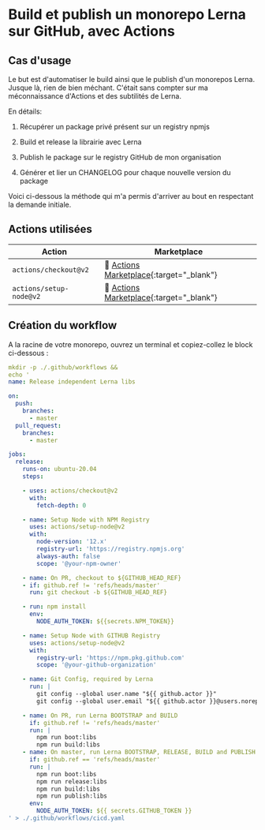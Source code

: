 # Build et publish un monorepo Lerna sur GitHub, avec Actions

## Cas d'usage
Le but est d'automatiser le build ainsi que le publish d'un monorepos Lerna.
Jusque là, rien de bien méchant. C'était sans compter sur ma méconnaissance d'Actions
et des subtilités de Lerna. 

En détails:

1. Récupérer un package privé présent sur un registry npmjs

2. Build et release la librairie avec Lerna

3. Publish le package sur le registry GitHub de mon organisation

4. Générer et lier un CHANGELOG pour chaque nouvelle version du package

Voici ci-dessous la méthode qui m'a permis d'arriver au bout en respectant la demande initiale.

## Actions utilisées
| Action                    | Marketplace                                    |
| ------------------------- | ---------------------------------------------- |
| `actions/checkout@v2`     | :link: [Actions Marketplace](https://github.com/marketplace/actions/checkout){:target="_blank"} |
| `actions/setup-node@v2`   | :link: [Actions Marketplace](https://github.com/marketplace/actions/setup-node-js-environment){:target="_blank"} |

## Création du workflow

A la racine de votre monorepo, ouvrez un terminal et copiez-collez le block ci-dessous :

```yaml linenums="1"
mkdir -p ./.github/workflows && 
echo '
name: Release independent Lerna libs

on:
  push:
    branches:
      - master
  pull_request:
    branches:
      - master

jobs:
  release:
    runs-on: ubuntu-20.04
    steps:

    - uses: actions/checkout@v2
      with:
        fetch-depth: 0

    - name: Setup Node with NPM Registry
      uses: actions/setup-node@v2
      with:
        node-version: '12.x'
        registry-url: 'https://registry.npmjs.org'
        always-auth: false
        scope: '@your-npm-owner'

    - name: On PR, checkout to ${GITHUB_HEAD_REF}
    - if: github.ref != 'refs/heads/master'
      run: git checkout -b ${GITHUB_HEAD_REF}

    - run: npm install
      env:
        NODE_AUTH_TOKEN: ${{secrets.NPM_TOKEN}}

    - name: Setup Node with GITHUB Registry
      uses: actions/setup-node@v2
      with:
        registry-url: 'https://npm.pkg.github.com'
        scope: '@your-github-organization'

    - name: Git Config, required by Lerna
      run: |
        git config --global user.name "${{ github.actor }}"
        git config --global user.email "${{ github.actor }}@users.noreply.github.com"

    - name: On PR, run Lerna BOOTSTRAP and BUILD
      if: github.ref != 'refs/heads/master'
      run: |
        npm run boot:libs
        npm run build:libs
    - name: On master, run Lerna BOOTSTRAP, RELEASE, BUILD and PUBLISH
      if: github.ref == 'refs/heads/master'
      run: |
        npm run boot:libs
        npm run release:libs
        npm run build:libs
        npm run publish:libs
      env:
        NODE_AUTH_TOKEN: ${{ secrets.GITHUB_TOKEN }}
' > ./.github/workflows/cicd.yaml
```

